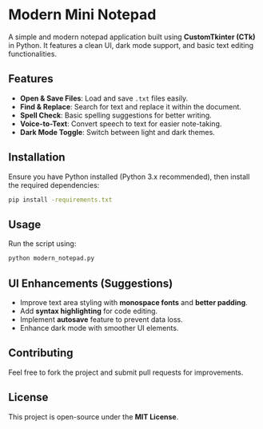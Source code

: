 # Modern Mini Notepad

A simple and modern notepad application built using **CustomTkinter (CTk)** in Python. It features a clean UI, dark mode support, and basic text editing functionalities.

## Features
- **Open & Save Files**: Load and save `.txt` files easily.
- **Find & Replace**: Search for text and replace it within the document.
- **Spell Check**: Basic spelling suggestions for better writing.
- **Voice-to-Text**: Convert speech to text for easier note-taking.
- **Dark Mode Toggle**: Switch between light and dark themes.

## Installation
Ensure you have Python installed (Python 3.x recommended), then install the required dependencies:

```bash
pip install -requirements.txt
```

## Usage
Run the script using:

```bash
python modern_notepad.py
```

## UI Enhancements (Suggestions)
- Improve text area styling with **monospace fonts** and **better padding**.
- Add **syntax highlighting** for code editing.
- Implement **autosave** feature to prevent data loss.
- Enhance dark mode with smoother UI elements.

## Contributing
Feel free to fork the project and submit pull requests for improvements.

## License
This project is open-source under the **MIT License**.

